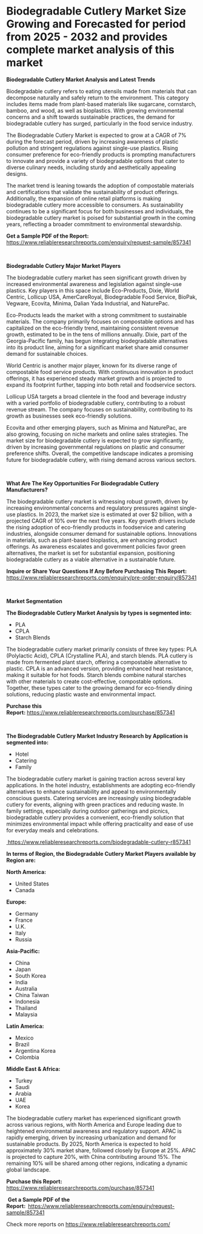 <p><h1>Biodegradable Cutlery Market Size Growing and Forecasted for period from 2025 - 2032 and provides complete market analysis of this market</h1></p><p><strong>Biodegradable Cutlery Market Analysis and Latest Trends</strong></p>
<p><p>Biodegradable cutlery refers to eating utensils made from materials that can decompose naturally and safely return to the environment. This category includes items made from plant-based materials like sugarcane, cornstarch, bamboo, and wood, as well as bioplastics. With growing environmental concerns and a shift towards sustainable practices, the demand for biodegradable cutlery has surged, particularly in the food service industry.</p><p>The Biodegradable Cutlery Market is expected to grow at a CAGR of 7% during the forecast period, driven by increasing awareness of plastic pollution and stringent regulations against single-use plastics. Rising consumer preference for eco-friendly products is prompting manufacturers to innovate and provide a variety of biodegradable options that cater to diverse culinary needs, including sturdy and aesthetically appealing designs.</p><p>The market trend is leaning towards the adoption of compostable materials and certifications that validate the sustainability of product offerings. Additionally, the expansion of online retail platforms is making biodegradable cutlery more accessible to consumers. As sustainability continues to be a significant focus for both businesses and individuals, the biodegradable cutlery market is poised for substantial growth in the coming years, reflecting a broader commitment to environmental stewardship.</p></p>
<p><strong>Get a Sample PDF of the Report:&nbsp;</strong> <a href="https://www.reliableresearchreports.com/enquiry/request-sample/857341?utm_campaign=3545&utm_medium=2&utm_source=Github&utm_content=ia&utm_term=05042025&utm_id=biodegradable-cutlery">https://www.reliableresearchreports.com/enquiry/request-sample/857341</a></p>
<p>&nbsp;</p>
<p><strong>Biodegradable Cutlery Major Market Players</strong></p>
<p><p>The biodegradable cutlery market has seen significant growth driven by increased environmental awareness and legislation against single-use plastics. Key players in this space include Eco-Products, Dixie, World Centric, Lollicup USA, AmerCareRoyal, Biodegradable Food Service, BioPak, Vegware, Ecovita, Minima, Dalian Yada Industrial, and NaturePac.</p><p>Eco-Products leads the market with a strong commitment to sustainable materials. The company primarily focuses on compostable options and has capitalized on the eco-friendly trend, maintaining consistent revenue growth, estimated to be in the tens of millions annually. Dixie, part of the Georgia-Pacific family, has begun integrating biodegradable alternatives into its product line, aiming for a significant market share amid consumer demand for sustainable choices.</p><p>World Centric is another major player, known for its diverse range of compostable food service products. With continuous innovation in product offerings, it has experienced steady market growth and is projected to expand its footprint further, tapping into both retail and foodservice sectors. </p><p>Lollicup USA targets a broad clientele in the food and beverage industry with a varied portfolio of biodegradable cutlery, contributing to a robust revenue stream. The company focuses on sustainability, contributing to its growth as businesses seek eco-friendly solutions.</p><p>Ecovita and other emerging players, such as Minima and NaturePac, are also growing, focusing on niche markets and online sales strategies. The market size for biodegradable cutlery is expected to grow significantly, driven by increasing governmental regulations on plastic and consumer preference shifts. Overall, the competitive landscape indicates a promising future for biodegradable cutlery, with rising demand across various sectors.</p></p>
<p>&nbsp;</p>
<p><strong>What Are The Key Opportunities For Biodegradable Cutlery Manufacturers?</strong></p>
<p><p>The biodegradable cutlery market is witnessing robust growth, driven by increasing environmental concerns and regulatory pressures against single-use plastics. In 2023, the market size is estimated at over $2 billion, with a projected CAGR of 10% over the next five years. Key growth drivers include the rising adoption of eco-friendly products in foodservice and catering industries, alongside consumer demand for sustainable options. Innovations in materials, such as plant-based bioplastics, are enhancing product offerings. As awareness escalates and government policies favor green alternatives, the market is set for substantial expansion, positioning biodegradable cutlery as a viable alternative in a sustainable future.</p></p>
<p><strong>Inquire or Share Your Questions If Any Before Purchasing This Report:</strong> <a href="https://www.reliableresearchreports.com/enquiry/pre-order-enquiry/857341?utm_campaign=3545&utm_medium=2&utm_source=Github&utm_content=ia&utm_term=05042025&utm_id=biodegradable-cutlery">https://www.reliableresearchreports.com/enquiry/pre-order-enquiry/857341</a></p>
<p>&nbsp;</p>
<p><strong>Market Segmentation</strong></p>
<p><strong>The Biodegradable Cutlery Market Analysis by types is segmented into:</strong></p>
<p><ul><li>PLA</li><li>CPLA</li><li>Starch Blends</li></ul></p>
<p><p>The biodegradable cutlery market primarily consists of three key types: PLA (Polylactic Acid), CPLA (Crystalline PLA), and starch blends. PLA cutlery is made from fermented plant starch, offering a compostable alternative to plastic. CPLA is an advanced version, providing enhanced heat resistance, making it suitable for hot foods. Starch blends combine natural starches with other materials to create cost-effective, compostable options. Together, these types cater to the growing demand for eco-friendly dining solutions, reducing plastic waste and environmental impact.</p></p>
<p><strong>Purchase this Report:&nbsp;</strong><a href="https://www.reliableresearchreports.com/purchase/857341?utm_campaign=3545&utm_medium=2&utm_source=Github&utm_content=ia&utm_term=05042025&utm_id=biodegradable-cutlery">https://www.reliableresearchreports.com/purchase/857341</a></p>
<p>&nbsp;</p>
<p><strong>The Biodegradable Cutlery Market Industry Research by Application is segmented into:</strong></p>
<p><ul><li>Hotel</li><li>Catering</li><li>Family</li></ul></p>
<p><p>The biodegradable cutlery market is gaining traction across several key applications. In the hotel industry, establishments are adopting eco-friendly alternatives to enhance sustainability and appeal to environmentally conscious guests. Catering services are increasingly using biodegradable cutlery for events, aligning with green practices and reducing waste. In family settings, especially during outdoor gatherings and picnics, biodegradable cutlery provides a convenient, eco-friendly solution that minimizes environmental impact while offering practicality and ease of use for everyday meals and celebrations.</p></p>
<p><a href="https://www.reliableresearchreports.com/biodegradable-cutlery-r857341?utm_campaign=3545&utm_medium=2&utm_source=Github&utm_content=ia&utm_term=05042025&utm_id=biodegradable-cutlery">&nbsp;https://www.reliableresearchreports.com/biodegradable-cutlery-r857341</a></p>
<p><strong>In terms of Region, the Biodegradable Cutlery Market Players available by Region are:</strong></p>
<p>
    <p> <strong> North America: </strong>
        <ul>
            <li>United States</li>
            <li>Canada</li>
        </ul>
        </p> 
    <p> <strong> Europe: </strong>
        <ul>
            <li>Germany</li>
            <li>France</li>
            <li>U.K.</li>
            <li>Italy</li>
            <li>Russia</li>
        </ul>
        </p> 
    <p> <strong> Asia-Pacific: </strong>
        <ul>
            <li>China</li>
            <li>Japan</li>
            <li>South Korea</li>
            <li>India</li>
            <li>Australia</li>
            <li>China Taiwan</li>
            <li>Indonesia</li>
            <li>Thailand</li>
            <li>Malaysia</li>
        </ul>
        </p> 
    <p> <strong> Latin America: </strong>
        <ul>
            <li>Mexico</li>
            <li>Brazil</li>
            <li>Argentina Korea</li>
            <li>Colombia</li>
        </ul>
        </p> 
    <p> <strong> Middle East & Africa: </strong>
        <ul>
            <li>Turkey</li>
            <li>Saudi</li>
            <li>Arabia</li>
            <li>UAE</li>
            <li>Korea</li>
        </ul>
    </p>
    </p>
<p><p>The biodegradable cutlery market has experienced significant growth across various regions, with North America and Europe leading due to heightened environmental awareness and regulatory support. APAC is rapidly emerging, driven by increasing urbanization and demand for sustainable products. By 2025, North America is expected to hold approximately 30% market share, followed closely by Europe at 25%. APAC is projected to capture 20%, with China contributing around 15%. The remaining 10% will be shared among other regions, indicating a dynamic global landscape.</p></p>
<p><strong>Purchase this Report: </strong><a href="https://www.reliableresearchreports.com/purchase/857341?utm_campaign=3545&utm_medium=2&utm_source=Github&utm_content=ia&utm_term=05042025&utm_id=biodegradable-cutlery">https://www.reliableresearchreports.com/purchase/857341</a></p>
<p>&nbsp;<strong>Get a Sample PDF of the Report:&nbsp;&nbsp;</strong><a href="https://www.reliableresearchreports.com/enquiry/request-sample/857341?utm_campaign=3545&utm_medium=2&utm_source=Github&utm_content=ia&utm_term=05042025&utm_id=biodegradable-cutlery">https://www.reliableresearchreports.com/enquiry/request-sample/857341</a></p>
<p><strong></strong></p>
<p>Check more reports on <a href="https://www.reliableresearchreports.com/?utm_campaign=3545&utm_medium=2&utm_source=Github&utm_content=ia&utm_term=05042025&utm_id=biodegradable-cutlery">https://www.reliableresearchreports.com/</a></p>